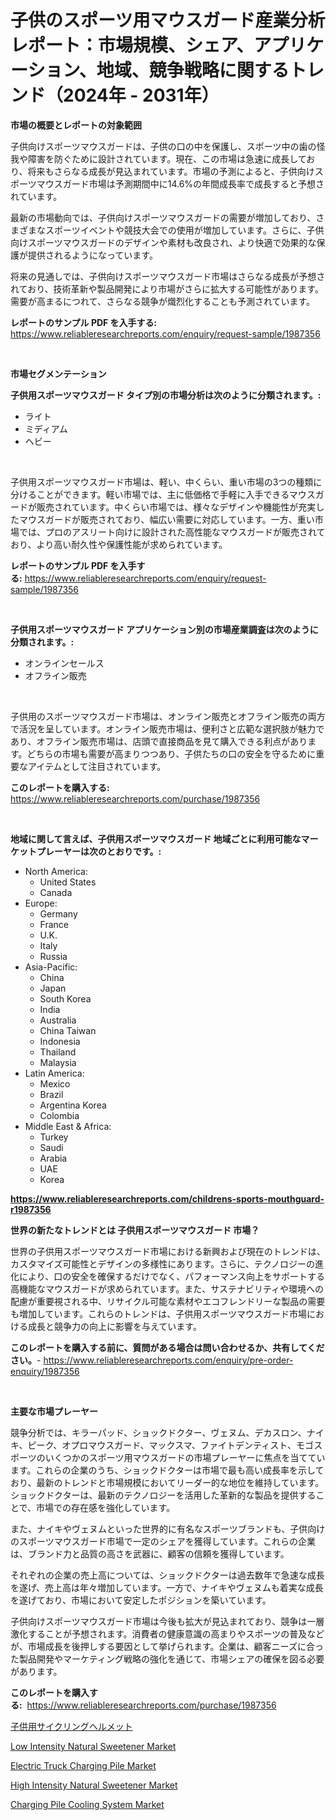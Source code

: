 <p><h1>子供のスポーツ用マウスガード産業分析レポート：市場規模、シェア、アプリケーション、地域、競争戦略に関するトレンド（2024年 - 2031年）</h1></p><p><strong>市場の概要とレポートの対象範囲</strong></p>
<p><p>子供向けスポーツマウスガードは、子供の口の中を保護し、スポーツ中の歯の怪我や障害を防ぐために設計されています。現在、この市場は急速に成長しており、将来もさらなる成長が見込まれています。市場の予測によると、子供向けスポーツマウスガード市場は予測期間中に14.6%の年間成長率で成長すると予想されています。</p><p>最新の市場動向では、子供向けスポーツマウスガードの需要が増加しており、さまざまなスポーツイベントや競技大会での使用が増加しています。さらに、子供向けスポーツマウスガードのデザインや素材も改良され、より快適で効果的な保護が提供されるようになっています。</p><p>将来の見通しでは、子供向けスポーツマウスガード市場はさらなる成長が予想されており、技術革新や製品開発により市場がさらに拡大する可能性があります。需要が高まるにつれて、さらなる競争が熾烈化することも予測されています。</p></p>
<p><strong>レポートのサンプル PDF を入手する:</strong> <a href="https://www.reliableresearchreports.com/enquiry/request-sample/1987356">https://www.reliableresearchreports.com/enquiry/request-sample/1987356</a></p>
<p>&nbsp;</p>
<p><strong>市場セグメンテーション</strong></p>
<p><strong>子供用スポーツマウスガード タイプ別の市場分析は次のように分類されます。:</strong></p>
<p><ul><li>ライト</li><li>ミディアム</li><li>ヘビー</li></ul></p>
<p>&nbsp;</p>
<p><p>子供用スポーツマウスガード市場は、軽い、中くらい、重い市場の3つの種類に分けることができます。軽い市場では、主に低価格で手軽に入手できるマウスガードが販売されています。中くらい市場では、様々なデザインや機能性が充実したマウスガードが販売されており、幅広い需要に対応しています。一方、重い市場では、プロのアスリート向けに設計された高性能なマウスガードが販売されており、より高い耐久性や保護性能が求められています。</p></p>
<p><strong>レポートのサンプル PDF を入手する:</strong>&nbsp;<a href="https://www.reliableresearchreports.com/enquiry/request-sample/1987356">https://www.reliableresearchreports.com/enquiry/request-sample/1987356</a></p>
<p>&nbsp;</p>
<p><strong> 子供用スポーツマウスガード アプリケーション別の市場産業調査は次のように分類されます。:</strong></p>
<p><ul><li>オンラインセールス</li><li>オフライン販売</li></ul></p>
<p>&nbsp;</p>
<p><p>子供用のスポーツマウスガード市場は、オンライン販売とオフライン販売の両方で活況を呈しています。オンライン販売市場は、便利さと広範な選択肢が魅力であり、オフライン販売市場は、店頭で直接商品を見て購入できる利点があります。どちらの市場も需要が高まりつつあり、子供たちの口の安全を守るために重要なアイテムとして注目されています。</p></p>
<p><strong>このレポートを購入する:</strong>&nbsp; <a href="https://www.reliableresearchreports.com/purchase/1987356">https://www.reliableresearchreports.com/purchase/1987356</a></p>
<p>&nbsp;</p>
<p><strong>地域に関して言えば、子供用スポーツマウスガード 地域ごとに利用可能なマーケットプレーヤーは次のとおりです。:</strong></p>
<p><ul>
    <li>
        North America:
        <ul>
            <li>United States</li>
            <li>Canada</li>
        </ul>
    </li>
    <li>
        Europe:
        <ul>
            <li>Germany</li>
            <li>France</li>
            <li>U.K.</li>
            <li>Italy</li>
            <li>Russia</li>
        </ul>
    </li>
    <li>
        Asia-Pacific:
        <ul>
            <li>China</li>
            <li>Japan</li>
            <li>South Korea</li>
            <li>India</li>
            <li>Australia</li>
            <li>China Taiwan</li>
            <li>Indonesia</li>
            <li>Thailand</li>
            <li>Malaysia</li>
        </ul>
    </li>
    <li>
        Latin America:
        <ul>
            <li>Mexico</li>
            <li>Brazil</li>
            <li>Argentina Korea</li>
            <li>Colombia</li>
        </ul>
    </li>
    <li>
        Middle East & Africa:
        <ul>
            <li>Turkey</li>
            <li>Saudi</li>
            <li>Arabia</li>
            <li>UAE</li>
            <li>Korea</li>
        </ul>
    </li>
    </ul></p>
<p><strong><a href="https://www.reliableresearchreports.com/childrens-sports-mouthguard-r1987356">https://www.reliableresearchreports.com/childrens-sports-mouthguard-r1987356</a></strong>&nbsp;</p>
<p><strong>世界の新たなトレンドとは 子供用スポーツマウスガード 市場？</strong></p>
<p><p>世界の子供用スポーツマウスガード市場における新興および現在のトレンドは、カスタマイズ可能性とデザインの多様性にあります。さらに、テクノロジーの進化により、口の安全を確保するだけでなく、パフォーマンス向上をサポートする高機能なマウスガードが求められています。また、サステナビリティや環境への配慮が重要視される中、リサイクル可能な素材やエコフレンドリーな製品の需要も増加しています。これらのトレンドは、子供用スポーツマウスガード市場における成長と競争力の向上に影響を与えています。</p></p>
<p><strong>このレポートを購入する前に、質問がある場合は問い合わせるか、共有してください。</strong>- <a href="https://www.reliableresearchreports.com/enquiry/pre-order-enquiry/1987356">https://www.reliableresearchreports.com/enquiry/pre-order-enquiry/1987356</a></p>
<p>&nbsp;</p>
<p><strong>主要な市場プレーヤー</strong></p>
<p><p>競争分析では、キラーパッド、ショックドクター、ヴェヌム、デカスロン、ナイキ、ピーク、オプロマウスガード、マックスマ、ファイトデンティスト、モゴスポーツのいくつかのスポーツ用マウスガードの市場プレーヤーに焦点を当てています。これらの企業のうち、ショックドクターは市場で最も高い成長率を示しており、最新のトレンドと市場規模においてリーダー的な地位を維持しています。ショックドクターは、最新のテクノロジーを活用した革新的な製品を提供することで、市場での存在感を強化しています。</p><p>また、ナイキやヴェヌムといった世界的に有名なスポーツブランドも、子供向けのスポーツマウスガード市場で一定のシェアを獲得しています。これらの企業は、ブランド力と品質の高さを武器に、顧客の信頼を獲得しています。</p><p>それぞれの企業の売上高については、ショックドクターは過去数年で急速な成長を遂げ、売上高は年々増加しています。一方で、ナイキやヴェヌムも着実な成長を遂げており、市場において安定したポジションを築いています。</p><p>子供向けスポーツマウスガード市場は今後も拡大が見込まれており、競争は一層激化することが予想されます。消費者の健康意識の高まりやスポーツの普及などが、市場成長を後押しする要因として挙げられます。企業は、顧客ニーズに合った製品開発やマーケティング戦略の強化を通じて、市場シェアの確保を図る必要があります。</p></p>
<p><strong>このレポートを購入する:</strong>&nbsp;&nbsp;<a href="https://www.reliableresearchreports.com/purchase/1987356">https://www.reliableresearchreports.com/purchase/1987356</a></p>
<p><p><a href="https://github.com/RudyBoyer2017/Market-Research-Report-List-1/blob/main/4657711118212.md">子供用サイクリングヘルメット</a></p><p><a href="https://issuu.com/reportprime-2/docs/low-intensity-natural-sweetener-market-size-2030.p">Low Intensity Natural Sweetener Market</a></p><p><a href="https://github.com/mateobossinovero/Market-Research-Report-List-1/blob/main/electric-truck-charging-pile-market.md">Electric Truck Charging Pile Market</a></p><p><a href="https://issuu.com/reportprime-2/docs/high-intensity-natural-sweetener-market-size-2030.">High Intensity Natural Sweetener Market</a></p><p><a href="https://github.com/RoccoManning/Market-Research-Report-List-5/blob/main/charging-pile-cooling-system-market.md">Charging Pile Cooling System Market</a></p></p>